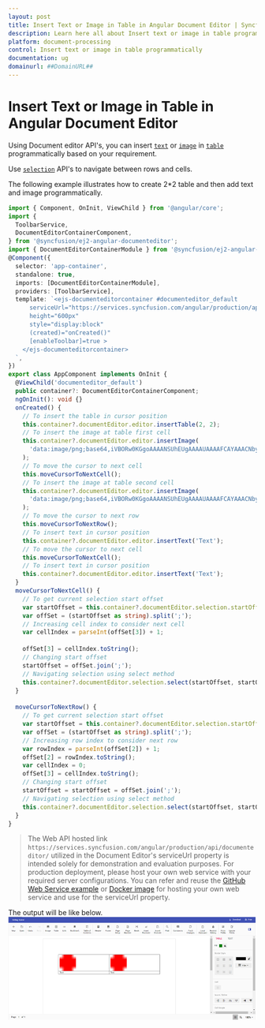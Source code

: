 ```yaml
---
layout: post
title: Insert Text or Image in Table in Angular Document Editor | Syncfusion
description: Learn here all about Insert text or image in table programmatically in Syncfusion Angular Document editor component of Syncfusion Essential JS 2 and more.
platform: document-processing
control: Insert text or image in table programmatically 
documentation: ug
domainurl: ##DomainURL##
---
```


# Insert Text or Image in Table in Angular Document Editor

Using Document editor API's, you can insert [`text`](../../document-editor/how-to/insert-text-in-current-position.md/#insert-text-in-current-cursor-position) or [`image`](../../document-editor/image.md/#images) in [`table`](../../document-editor/table.md/#create-a-table) programmatically based on your requirement.

Use [`selection`](../../document-editor/how-to/move-selection-to-specific-position.md/#selects-content-based-on-start-and-end-hierarchical-index) API's to navigate between rows and cells.

The following example illustrates how to create 2*2 table and then add text and image programmatically.

```typescript
import { Component, OnInit, ViewChild } from '@angular/core';
import {
  ToolbarService,
  DocumentEditorContainerComponent,
} from '@syncfusion/ej2-angular-documenteditor';
import { DocumentEditorContainerModule } from '@syncfusion/ej2-angular-documenteditor';
@Component({
  selector: 'app-container',
  standalone: true,
  imports: [DocumentEditorContainerModule],
  providers: [ToolbarService],
  template: `<ejs-documenteditorcontainer #documenteditor_default 
      serviceUrl="https://services.syncfusion.com/angular/production/api/documenteditor/" 
      height="600px" 
      style="display:block" 
      (created)="onCreated()"
      [enableToolbar]=true >
    </ejs-documenteditorcontainer>
  `,
})
export class AppComponent implements OnInit {
  @ViewChild('documenteditor_default')
  public container?: DocumentEditorContainerComponent;
  ngOnInit(): void {}
  onCreated() {
    // To insert the table in cursor position
    this.container?.documentEditor.editor.insertTable(2, 2);
    // To insert the image at table first cell
    this.container?.documentEditor.editor.insertImage(
      'data:image/png;base64,iVBORw0KGgoAAAANSUhEUgAAAAUAAAAFCAYAAACNbyblAAAAHElEQVQI12P4    //8/w38GIAXDIBKE0DHxgljNBAAO9TXL0Y4OHwAAAABJRU5ErkJggg=='
    );
    // To move the cursor to next cell
    this.moveCursorToNextCell();
    // To insert the image at table second cell
    this.container?.documentEditor.editor.insertImage(
      'data:image/png;base64,iVBORw0KGgoAAAANSUhEUgAAAAUAAAAFCAYAAACNbyblAAAAHElEQVQI12P4    //8/w38GIAXDIBKE0DHxgljNBAAO9TXL0Y4OHwAAAABJRU5ErkJggg=='
    );
    // To move the cursor to next row
    this.moveCursorToNextRow();
    // To insert text in cursor position
    this.container?.documentEditor.editor.insertText('Text');
    // To move the cursor to next cell
    this.moveCursorToNextCell();
    // To insert text in cursor position
    this.container?.documentEditor.editor.insertText('Text');
  }
  moveCursorToNextCell() {
    // To get current selection start offset
    var startOffset = this.container?.documentEditor.selection.startOffset;
    var offSet = (startOffset as string).split(';');
    // Increasing cell index to consider next cell
    var cellIndex = parseInt(offSet[3]) + 1;

    offSet[3] = cellIndex.toString();
    // Changing start offset
    startOffset = offSet.join(';');
    // Navigating selection using select method
    this.container?.documentEditor.selection.select(startOffset, startOffset);
  }

  moveCursorToNextRow() {
    // To get current selection start offset
    var startOffset = this.container?.documentEditor.selection.startOffset;
    var offSet = (startOffset as string).split(';');
    // Increasing row index to consider next row
    var rowIndex = parseInt(offSet[2]) + 1;
    offSet[2] = rowIndex.toString();
    var cellIndex = 0;
    offSet[3] = cellIndex.toString();
    // Changing start offset
    startOffset = startOffset = offSet.join(';');
    // Navigating selection using select method
    this.container?.documentEditor.selection.select(startOffset, startOffset);
  }
}
```

> The Web API hosted link `https://services.syncfusion.com/angular/production/api/documenteditor/` utilized in the Document Editor's serviceUrl property is intended solely for demonstration and evaluation purposes. For production deployment, please host your own web service with your required server configurations. You can refer and reuse the [GitHub Web Service example](https://github.com/SyncfusionExamples/EJ2-DocumentEditor-WebServices) or [Docker image](https://hub.docker.com/r/syncfusion/word-processor-server) for hosting your own web service and use for the serviceUrl property.

The output will be like below.
![Insert text or image in table programmatically](../images/table-image.png)
